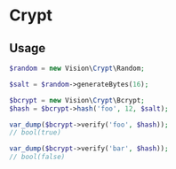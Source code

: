 # Crypt

<!-- Description -->

## Usage

```php
$random = new Vision\Crypt\Random;

$salt = $random->generateBytes(16);

$bcrypt = new Vision\Crypt\Bcrypt;
$hash = $bcrypt->hash('foo', 12, $salt);

var_dump($bcrypt->verify('foo', $hash));
// bool(true)

var_dump($bcrypt->verify('bar', $hash));
// bool(false)
```